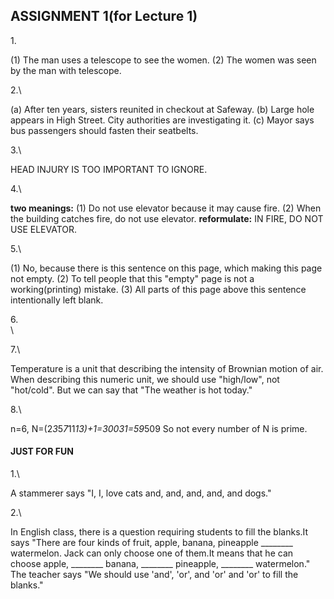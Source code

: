 ## ASSIGNMENT 1(for Lecture 1)

1.<br/>

(1) The man uses a telescope to see the women.
(2) The women was seen by the man with telescope.

2.\

(a) After ten years, sisters reunited in checkout at Safeway.
(b) Large hole appears in High Street. City authorities are investigating it.
(c) Mayor says bus passengers should fasten their seatbelts.

3.\

HEAD INJURY IS TOO IMPORTANT TO IGNORE.

4.\

**two meanings:**
(1) Do not use elevator because it may cause fire.
(2) When the building catches fire, do not use elevator.
**reformulate:**
IN FIRE, DO NOT USE ELEVATOR.

5.\

(1) No, because there is this sentence on this page, which making this page not empty.
(2) To tell people that this "empty" page is not a working(printing) mistake.
(3) All parts of this page above this sentence intentionally left blank.

6.\
\


7.\

Temperature is a unit that describing the intensity of Brownian motion of air. When describing this numeric unit, we should use "high/low", not "hot/cold". But we can say that "The weather is hot today."

8.\

n=6, N=(2*3*5*7*11*13)+1=30031=59*509
So not every number of N is prime.

#### JUST FOR FUN

1.\

A stammerer says "I, I, love cats and, and, and, and, and dogs."

2.\

In English class, there is a question requiring students to fill the blanks.It says "There are four kinds of fruit, apple, banana, pineapple ________ watermelon. Jack can only choose one of them.It means that he can choose apple, ________ banana, ________ pineapple, ________ watermelon." The teacher says "We should use 'and', 'or', and 'or' and 'or' to fill the blanks."
